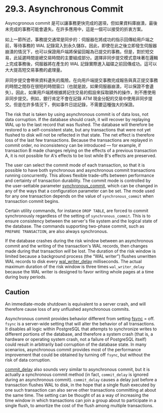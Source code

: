 # 29.3. Asynchronous Commit

Asyncgronous commit 是可以讓事務更快完成的選項，但如果資料庫崩潰，最後未完成的事務可能會遺失。在許多應用中，這是一個可以接受的折衷方案。

如上一節所述，事務提交通常是同步的：伺服器在將成功的指示回傳給用戶端之前，等待事務的 WAL 記錄寫入到永久儲存。因此，即使在此之後立即發生伺服器崩潰的情況下，也可以保證用戶端將保留回報為已提交的事務。但是，對於短交易，此延遲時間是總交易時間的主要組成部分。選擇非同步提交模式意味著在邏輯上完成事務後，伺服器將在產生的 WAL 記錄實際進入磁碟之前回傳成功。這可以大大提高短交易事務的處理量。

非同步提交會帶來資料遺失的風險。在向用戶端提交事務完成報告與真正提交事務的時間之間存在很短的時間窗口（也就是說，如果伺服器崩潰，可以保證不會遺失）。因此，如果用戶端將根據將記住交易的假設來採取額外的操作，則不應使用非同步提交。例如，銀行肯定不會在記錄 ATM 現金分配的交易中使用非同步提交。但是在許多情況下，例如事件日誌記錄，不需要這種強大的保證。

The risk that is taken by using asynchronous commit is of data loss, not data corruption. If the database should crash, it will recover by replaying WAL up to the last record that was flushed. The database will therefore be restored to a self-consistent state, but any transactions that were not yet flushed to disk will not be reflected in that state. The net effect is therefore loss of the last few transactions. Because the transactions are replayed in commit order, no inconsistency can be introduced — for example, if transaction B made changes relying on the effects of a previous transaction A, it is not possible for A's effects to be lost while B's effects are preserved.

The user can select the commit mode of each transaction, so that it is possible to have both synchronous and asynchronous commit transactions running concurrently. This allows flexible trade-offs between performance and certainty of transaction durability. The commit mode is controlled by the user-settable parameter [synchronous\_commit](https://www.postgresql.org/docs/12/runtime-config-wal.html#GUC-SYNCHRONOUS-COMMIT), which can be changed in any of the ways that a configuration parameter can be set. The mode used for any one transaction depends on the value of `synchronous_commit` when transaction commit begins.

Certain utility commands, for instance `DROP TABLE`, are forced to commit synchronously regardless of the setting of `synchronous_commit`. This is to ensure consistency between the server's file system and the logical state of the database. The commands supporting two-phase commit, such as `PREPARE TRANSACTION`, are also always synchronous.

If the database crashes during the risk window between an asynchronous commit and the writing of the transaction's WAL records, then changes made during that transaction _will_ be lost. The duration of the risk window is limited because a background process \(the “WAL writer”\) flushes unwritten WAL records to disk every [wal\_writer\_delay](https://www.postgresql.org/docs/12/runtime-config-wal.html#GUC-WAL-WRITER-DELAY) milliseconds. The actual maximum duration of the risk window is three times `wal_writer_delay` because the WAL writer is designed to favor writing whole pages at a time during busy periods.

## Caution

An immediate-mode shutdown is equivalent to a server crash, and will therefore cause loss of any unflushed asynchronous commits.

Asynchronous commit provides behavior different from setting [fsync](https://www.postgresql.org/docs/12/runtime-config-wal.html#GUC-FSYNC) = off. `fsync` is a server-wide setting that will alter the behavior of all transactions. It disables all logic within PostgreSQL that attempts to synchronize writes to different portions of the database, and therefore a system crash \(that is, a hardware or operating system crash, not a failure of PostgreSQL itself\) could result in arbitrarily bad corruption of the database state. In many scenarios, asynchronous commit provides most of the performance improvement that could be obtained by turning off `fsync`, but without the risk of data corruption.

[commit\_delay](https://www.postgresql.org/docs/12/runtime-config-wal.html#GUC-COMMIT-DELAY) also sounds very similar to asynchronous commit, but it is actually a synchronous commit method \(in fact, `commit_delay` is ignored during an asynchronous commit\). `commit_delay` causes a delay just before a transaction flushes WAL to disk, in the hope that a single flush executed by one such transaction can also serve other transactions committing at about the same time. The setting can be thought of as a way of increasing the time window in which transactions can join a group about to participate in a single flush, to amortize the cost of the flush among multiple transactions.

